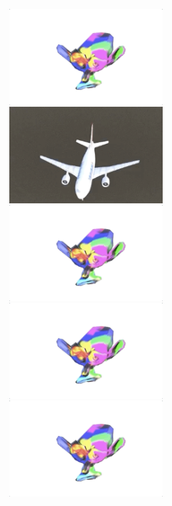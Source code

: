 <p align="center">
  <img src="src/gifs//monkey8.gif" alt="animated" width="274"/>
  <img src="src/gifs//AirbusA310.gif" alt="animated" width="274"/>
  <img src="src/gifs/monkey8.gif" alt="animated" width="274"/>
  <img src="src/gifs/monkey8.gif" alt="animated" width="274"/>
  <img src="src/gifs/monkey8.gif" alt="animated" width="274"/>
</p>